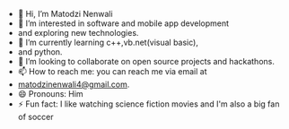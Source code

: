 - 👋 Hi, I’m Matodzi Nenwali 
- 👀 I’m interested in software  and mobile app development
- and exploring new technologies.
- 🌱 I’m currently learning c++,vb.net(visual basic),
- and python.
- 💞️ I’m looking to collaborate on open source projects and hackathons.
- 📫 How to reach me: you can reach me via email at
- matodzinenwali4@gmail.com.
- 😄 Pronouns: Him
- ⚡ Fun fact: I like watching science fiction movies and I'm also a big fan of soccer  

<!---
ByteWizard9/ByteWizard9 is a ✨ special ✨ repository because its `README.md` (this file) appears on your GitHub profile.
You can click the Preview link to take a look at your changes.
--->
